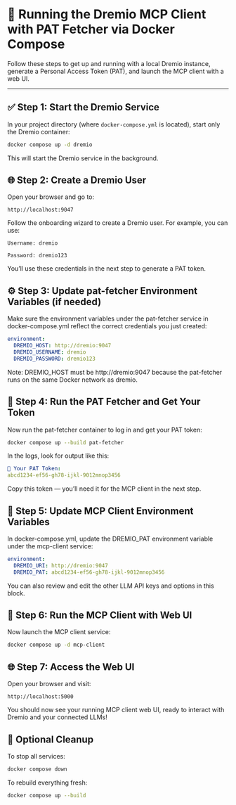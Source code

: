 # 🧪 Running the Dremio MCP Client with PAT Fetcher via Docker Compose

Follow these steps to get up and running with a local Dremio instance, generate a Personal Access Token (PAT), and launch the MCP client with a web UI.

---

## ✅ Step 1: Start the Dremio Service

In your project directory (where `docker-compose.yml` is located), start only the Dremio container:

```bash
docker compose up -d dremio
```

This will start the Dremio service in the background.

## 🌐 Step 2: Create a Dremio User
Open your browser and go to:
```
http://localhost:9047
```

Follow the onboarding wizard to create a Dremio user.
For example, you can use:

```
Username: dremio

Password: dremio123
```

You’ll use these credentials in the next step to generate a PAT token.

## ⚙️ Step 3: Update pat-fetcher Environment Variables (if needed)
Make sure the environment variables under the pat-fetcher service in docker-compose.yml reflect the correct credentials you just created:

```yaml
environment:
  DREMIO_HOST: http://dremio:9047
  DREMIO_USERNAME: dremio
  DREMIO_PASSWORD: dremio123
```

Note: DREMIO_HOST must be http://dremio:9047 because the pat-fetcher runs on the same Docker network as dremio.

## 🔐 Step 4: Run the PAT Fetcher and Get Your Token
Now run the pat-fetcher container to log in and get your PAT token:

```bash
docker compose up --build pat-fetcher
```
In the logs, look for output like this:

```yaml
🎫 Your PAT Token:
abcd1234-ef56-gh78-ijkl-9012mnop3456
```

Copy this token — you’ll need it for the MCP client in the next step.

## 🔧 Step 5: Update MCP Client Environment Variables
In docker-compose.yml, update the DREMIO_PAT environment variable under the mcp-client service:

```yaml
environment:
  DREMIO_URI: http://dremio:9047
  DREMIO_PAT: abcd1234-ef56-gh78-ijkl-9012mnop3456
```

You can also review and edit the other LLM API keys and options in this block.

## 🚀 Step 6: Run the MCP Client with Web UI
Now launch the MCP client service:

```bash
docker compose up -d mcp-client
```

## 🌐 Step 7: Access the Web UI
Open your browser and visit:

```arduino
http://localhost:5000
```
You should now see your running MCP client web UI, ready to interact with Dremio and your connected LLMs!

## 🧹 Optional Cleanup
To stop all services:

```bash
docker compose down
```
To rebuild everything fresh:

```bash
docker compose up --build
```